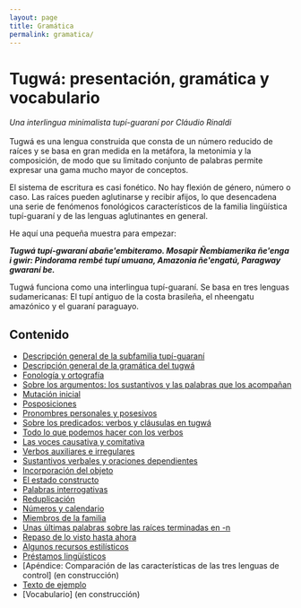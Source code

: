 ```yaml
---
layout: page
title: Gramática
permalink: gramatica/
---
```


# Tugwá: presentación, gramática y vocabulario


_Una interlingua minimalista tupí-guaraní por Cláudio Rinaldi_
<br>
<br>
Tugwá es una lengua construida que consta de un número reducido de raíces y se basa en gran medida en la metáfora, la metonimia y la composición, de modo que su limitado conjunto de palabras permite expresar una gama mucho mayor de conceptos.

El sistema de escritura es casi fonético. No hay flexión de género, número o caso. Las raíces pueden aglutinarse y recibir afijos, lo que desencadena una serie de fenómenos fonológicos característicos de la familia lingüística tupí-guaraní y de las lenguas aglutinantes en general.

He aquí una pequeña muestra para empezar:

_**Tugwá tupí-gwaraní abañe'embiteramo. Mosapir Ñembiamerika ñe'enga i gwir: Pindorama rembé tupí umuana, Amazonia ñe'engatú, Paragway gwaraní be.**_

Tugwá funciona como una interlingua tupí-guaraní. Se basa en tres lenguas sudamericanas: El tupí antiguo de la costa brasileña, el nheengatu amazónico y el guaraní paraguayo.

## Contenido
* [Descripción general de la subfamilia tupí-guaraní](/gramatica/descripcion_general_de_la_subfamilia_tupi_guarani.html)
* [Descripción general de la gramática del tugwá](/gramatica/descripcion_general_de_la_gramatica_del_tugwa.html)
* [Fonología y ortografía](/gramatica/fonologia_y_ortografia.html)
* [Sobre los argumentos: los sustantivos y las palabras que los acompañan](/gramatica/sobre_los_argumentos_los_sustantivos_y_las_palabras_que_los_acompanan.html)
* [Mutación inicial](/gramatica/mutacion_inicial.html)
* [Posposiciones](/gramatica/posposiciones.html)
* [Pronombres personales y posesivos](/gramatica/pronombres_personales_y_posesivos.html)
* [Sobre los predicados: verbos y cláusulas en tugwá](/gramatica/sobre_los_predicados_verbos_y_clausulas_en_tugwa.html)
* [Todo lo que podemos hacer con los verbos](/gramatica/todo_lo_que_podemos_hacer_con_los_verbos.html)
* [Las voces causativa y comitativa](/gramatica/las_voces_causativa_y_comitativa.html)
* [Verbos auxiliares e irregulares](/gramatica/verbos_auxiliares_e_irregulares.html)
* [Sustantivos verbales y oraciones dependientes](/gramatica/sustantivos_verbales_y_oraciones_dependientes.html)
* [Incorporación del objeto](/gramatica/incorporacion_del_objeto.html)
* [El estado constructo](/gramatica/el_estado_constructo.html)
* [Palabras interrogativas](/gramatica/palabras_interrogativas.html)
* [Reduplicación](/gramatica/reduplicacion.html)
* [Números y calendario](/gramatica/numeros_y_calendario.html)
* [Miembros de la familia](/gramatica/miembros_de_la_familia.html)
* [Unas últimas palabras sobre las raíces terminadas en -n](/gramatica/unas_ultimas_palabras_sobre_las_raices_terminadas_en_n.html)
* [Repaso de lo visto hasta ahora](/gramatica/repaso_de_lo_visto_hasta_ahora.html)
* [Algunos recursos estilísticos](/gramatica/algunos_recursos_estilisticos.html)
* [Préstamos lingüísticos](/gramatica/prestamos_linguisticos.html)
* [Apéndice: Comparación de las características de las tres lenguas de control]<!--(/gramatica/apendice_comparacion_de_las_caracteristicas_de_las_tres_lenguas_de_control.html)--> (en construcción)
* [Texto de ejemplo](/gramatica/texto_de_ejemplo.html)
* [Vocabulario]<!--(/gramatica/vocabulario.html)--> (en construcción)